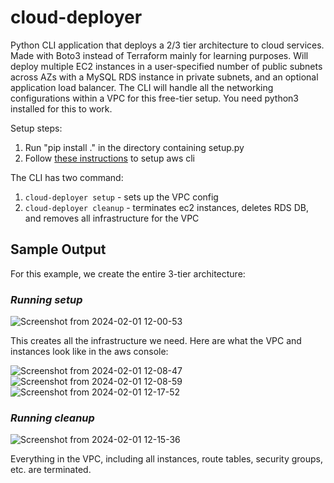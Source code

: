 # cloud-deployer
Python CLI application that deploys a 2/3 tier architecture to cloud services. Made with Boto3 instead of Terraform mainly for learning purposes. Will deploy multiple EC2 instances in a user-specified number of public subnets across AZs with a MySQL RDS instance in private subnets, and an optional application load balancer. The CLI will handle all the networking configurations within a VPC for this free-tier setup.
You need python3 installed for this to work.

Setup steps:

1. Run "pip install ." in the directory containing setup.py
2. Follow [these instructions](https://docs.aws.amazon.com/cli/latest/userguide/cli-chap-configure.html) to setup aws cli 

The CLI has two command:

1. ```cloud-deployer setup``` - sets up the VPC config
2. ```cloud-deployer cleanup``` - terminates ec2 instances, deletes RDS DB, and removes all infrastructure for the VPC


## Sample Output

For this example, we create the entire 3-tier architecture:
### *Running setup*
![Screenshot from 2024-02-01 12-00-53](https://github.com/fatehss/cloud-deployer-cli/assets/104878259/9baccfdd-f3fc-4b31-96e0-cb04fa3466d2)

This creates all the infrastructure we need. Here are what the VPC and instances look like in the aws console:

![Screenshot from 2024-02-01 12-08-47](https://github.com/fatehss/cloud-deployer-cli/assets/104878259/421c6391-5f1f-4b9d-b792-d319735ea48b)
![Screenshot from 2024-02-01 12-08-59](https://github.com/fatehss/cloud-deployer-cli/assets/104878259/86928fe7-7992-4059-86ba-612d372af292)
![Screenshot from 2024-02-01 12-17-52](https://github.com/fatehss/cloud-deployer-cli/assets/104878259/106228de-12b3-47af-b627-f5e5f6e35879)


### *Running cleanup*
![Screenshot from 2024-02-01 12-15-36](https://github.com/fatehss/cloud-deployer-cli/assets/104878259/de7b06a3-5ecf-4ed9-915c-534d1aad402b)

Everything in the VPC, including all instances, route tables, security groups, etc. are terminated.
